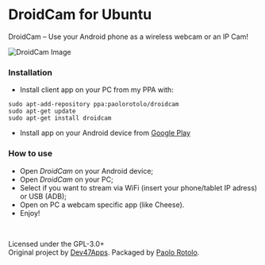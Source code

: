 DroidCam for Ubuntu
==============
DroidCam – Use your Android phone as a wireless webcam or an IP Cam!

![DroidCam Image](http://paolorotolo.github.io/resources/img/intro.jpg)

### Installation
- Install client app on your PC from my PPA with:
```
sudo apt-add-repository ppa:paolorotolo/droidcam
sudo apt-get update
sudo apt-get install droidcam
```

- Install app on your Android device from [Google Play](https://play.google.com/store/apps/details?id=com.dev47apps.droidcam&hl=it)

### How to use
- Open *DroidCam* on your Android device;
- Open *DroidCam* on your PC;
- Select if you want to stream via WiFi (insert your phone/tablet IP adress) or USB (ADB);
- Open on PC a webcam specific app (like Cheese).
- Enjoy!

<br/> 

Licensed under the GPL-3.0+ <br/> 
Original project by [Dev47Apps](http://www.dev47apps.com/).
Packaged by [Paolo Rotolo](http://paolorotolo.github.io/).
